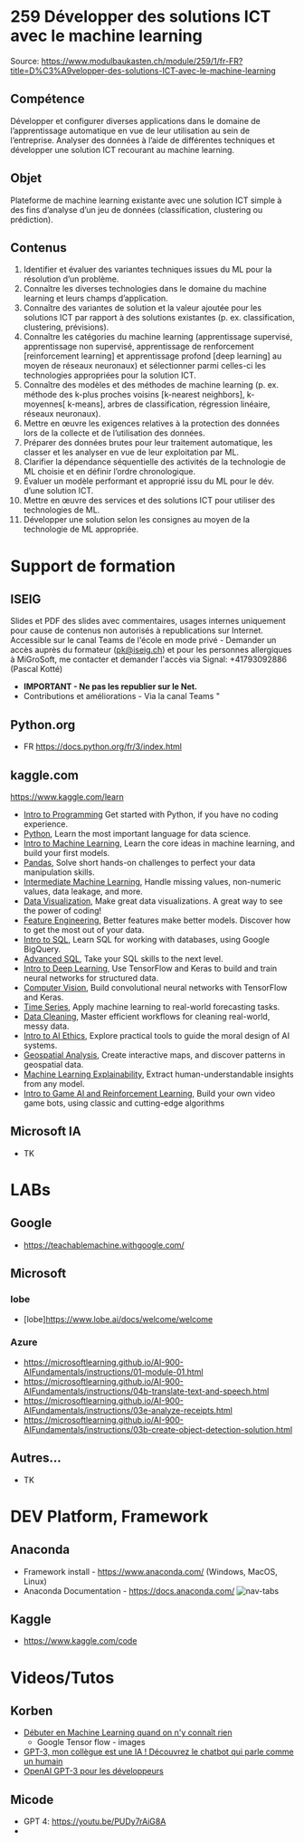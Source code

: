 # 259 Développer des solutions ICT avec le machine learning
Source: https://www.modulbaukasten.ch/module/259/1/fr-FR?title=D%C3%A9velopper-des-solutions-ICT-avec-le-machine-learning
## Compétence
Développer et configurer diverses applications dans le domaine de l’apprentissage automatique en vue de leur utilisation au sein de l’entreprise. Analyser des données à l’aide de différentes techniques et développer une solution ICT recourant au machine learning.
## Objet
Plateforme de machine learning existante avec une solution ICT simple à des fins d’analyse d’un jeu de données (classification, clustering ou prédiction).
## Contenus
1. Identifier et évaluer des variantes techniques issues du ML pour la résolution d’un problème.
  1. Connaître les diverses technologies dans le domaine du machine learning et leurs champs d’application.
  2. Connaître des variantes de solution et la valeur ajoutée pour les solutions ICT par rapport à des solutions existantes (p. ex. classification, clustering, prévisions).
  3. Connaître les catégories du machine learning (apprentissage supervisé, apprentissage non supervisé, apprentissage de renforcement [reinforcement learning] et apprentissage profond [deep learning] au moyen de réseaux neuronaux) et sélectionner parmi celles-ci les technologies appropriées pour la solution ICT.
  4. Connaître des modèles et des méthodes de machine learning (p. ex. méthode des k-plus proches voisins [k-nearest neighbors], k-moyennes[ k-means], arbres de classification, régression linéaire, réseaux neuronaux).
2. Mettre en œuvre les exigences relatives à la protection des données lors de la collecte et de l’utilisation des données.
3. Préparer des données brutes pour leur traitement automatique, les classer et les analyser en vue de leur exploitation par ML.
4. Clarifier la dépendance séquentielle des activités de la technologie de ML choisie et en définir l’ordre chronologique.
5. Évaluer un modèle performant et approprié issu du ML pour le dév. d’une solution ICT.
6. Mettre en œuvre des services et des solutions ICT pour utiliser des technologies de ML.
7. Développer une solution selon les consignes au moyen de la technologie de ML appropriée.

# Support de formation
## ISEIG
Slides et PDF des slides avec commentaires, usages internes uniquement pour cause de contenus non autorisés à republications sur Internet. Accessible sur le canal Teams de l'école en mode privé - Demander un accès auprès du formateur (pk@iseig.ch) et pour les personnes allergiques à MiGroSoft, me contacter et demander l'accès via Signal: +41793092886 (Pascal Kotté)
* **IMPORTANT - Ne pas les republier sur le Net.**
* Contributions et améliorations - Via la canal Teams "

## Python.org
* FR https://docs.python.org/fr/3/index.html

## kaggle.com
https://www.kaggle.com/learn
* [Intro to Programming](https://www.kaggle.com/learn/intro-to-programming) Get started with Python, if you have no coding experience.
* [Python](https://www.kaggle.com/learn/python), Learn the most important language for data science.
* [Intro to Machine Learning](https://www.kaggle.com/learn/intro-to-machine-learning), Learn the core ideas in machine learning, and build your first models.
* [Pandas](https://www.kaggle.com/learn/pandas), Solve short hands-on challenges to perfect your data manipulation skills.
* [Intermediate Machine Learning](https://www.kaggle.com/learn/intermediate-machine-learning), Handle missing values, non-numeric values, data leakage, and more.
* [Data Visualization](https://www.kaggle.com/learn/data-visualization), Make great data visualizations. A great way to see the power of coding!
* [Feature Engineering](https://www.kaggle.com/learn/feature-engineering), Better features make better models. Discover how to get the most out of your data.
* [Intro to SQL](https://www.kaggle.com/learn/intro-to-sql), Learn SQL for working with databases, using Google BigQuery.
* [Advanced SQL](https://www.kaggle.com/learn/advanced-sql), Take your SQL skills to the next level.
* [Intro to Deep Learning](https://www.kaggle.com/learn/intro-to-deep-learning), Use TensorFlow and Keras to build and train neural networks for structured data.
* [Computer Vision](https://www.kaggle.com/learn/computer-vision), Build convolutional neural networks with TensorFlow and Keras.
* [Time Series](https://www.kaggle.com/learn/time-series), Apply machine learning to real-world forecasting tasks.
* [Data Cleaning](https://www.kaggle.com/learn/data-cleaning), Master efficient workflows for cleaning real-world, messy data.
* [Intro to AI Ethics](https://www.kaggle.com/learn/intro-to-ai-ethics), Explore practical tools to guide the moral design of AI systems.
* [Geospatial Analysis](https://www.kaggle.com/learn/geospatial-analysis), Create interactive maps, and discover patterns in geospatial data.
* [Machine Learning Explainability](https://www.kaggle.com/learn/machine-learning-explainability), Extract human-understandable insights from any model.
* [Intro to Game AI and Reinforcement Learning](https://www.kaggle.com/learn/intro-to-game-ai-and-reinforcement-learning), Build your own video game bots, using classic and cutting-edge algorithms

## Microsoft IA
* TK

# LABs
## Google
* https://teachablemachine.withgoogle.com/

## Microsoft
### lobe
* [lobe]https://www.lobe.ai/docs/welcome/welcome
### Azure
* https://microsoftlearning.github.io/AI-900-AIFundamentals/instructions/01-module-01.html
* https://microsoftlearning.github.io/AI-900-AIFundamentals/instructions/04b-translate-text-and-speech.html
* https://microsoftlearning.github.io/AI-900-AIFundamentals/instructions/03e-analyze-receipts.html
* https://microsoftlearning.github.io/AI-900-AIFundamentals/instructions/03b-create-object-detection-solution.html

## Autres...
* TK

# DEV Platform, Framework
## Anaconda
* Framework install - https://www.anaconda.com/ (Windows, MacOS, Linux)
* Anaconda Documentation - https://docs.anaconda.com/
![nav-tabs](https://user-images.githubusercontent.com/7036634/228555371-c7ed3040-534b-4b19-a8f7-740649338d89.png)

## Kaggle
* https://www.kaggle.com/code

# Videos/Tutos
## Korben
* [Débuter en Machine Learning quand on n'y connaît rien](https://youtu.be/QcRysqmLgwo)
  * Google Tensor flow - images
* [GPT-3, mon collègue est une IA ! Découvrez le chatbot qui parle comme un humain](https://www.youtube.com/watch?v=KQalLAlOqP0)
* [OpenAI GPT-3 pour les développeurs](https://www.youtube.com/watch?v=WLhWfa-lPzw)

## Micode
* GPT 4: https://youtu.be/PUDy7rAiG8A
* 
